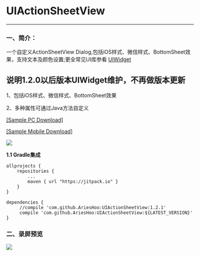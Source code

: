 # UIActionSheetView
--------------------------
### 一、简介：

一个自定义ActionSheetView Dialog,包括iOS样式、微信样式、BottomSheet效果，支持文本及颜色设置;更全常见UI库参看 [UIWidget](https://github.com/AriesHoo/UIWidget) 

## 说明1.2.0以后版本UIWidget维护，不再做版本更新

1、包括iOS样式、微信样式、BottomSheet效果

2、多种属性可通过Java方法自定义

[[Sample PC Download]](https://github.com/AriesHoo/UIActionSheetView/blob/master/apk/sample.apk)

[[Sample Mobile Download]](http://fir.im/r84v)

![](https://github.com/AriesHoo/UIWidget/blob/master/apk/qr.png)

**1.1 Gradle集成**

```
allprojects {
    repositories {
        ...
        maven { url "https://jitpack.io" }
    }
}
```

```
dependencies {
     //compile 'com.github.AriesHoo:UIActionSheetView:1.2.1'
     compile 'com.github.AriesHoo:UIActionSheetView:${LATEST_VERSION}'
}
```

### 二、录屏预览

![](https://github.com/AriesHoo/UIActionSheetView/blob/master/screenshot/00.gif)


